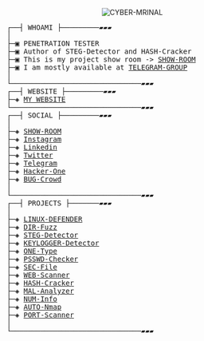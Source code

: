 <p align="center"><img src="https://komarev.com/ghpvc/?username=CYBER-MRINAL&label=Profile%20Views&color=0e75b6&style=flat" alt="CYBER-MRINAL" /></p>
<pre>
┌──┤ WHOAMI ├─────────▰▰▰
│
├─▣ PENETRATION TESTER
├─▣ Author of STEG-Detector and HASH-Cracker
├─▣ This is my project show room -> <a href="https://cyber-mrinal.github.io/omswastra/">SHOW-ROOM</a>
├─▣ I am mostly available at <a href="https://t.me/cybermrinalgroup">TELEGRAM-GROUP</a>
│
└───────────────────────────────▰▰▰
┌──┤ WEBSITE ├─────────▰▰▰
├─◈ <a href="https://cyber-mrinal.github.io/omswastra/">MY WEBSITE</a>
└───────────────────────────────▰▰▰
┌──┤ SOCIAL ├─────────▰▰▰
│
├─◈ <a href="https://cyber-mrinal.github.io/omswastra/">SHOW-ROOM</a>
├─◈ <a href="https://www.instagram.com/CYBERMRINAL">Instagram</a>
├─◈ <a href="https://www.linkedin.com/in/CYBERMRINAL">Linkedin</a>
├─◈ <a href="https://x.com/CYBERMRINAL">Twitter</a>
├─◈ <a href="https://t.me/CYBERMRINAL">Telegram</a>
├─◈ <a href="https://hackerone.com/cyber-mrinal">Hacker-One</a>
├─◈ <a href="https://bugcrowd.com/CYBER-MRINAL">BUG-Crowd</a>
│
└───────────────────────────────▰▰▰
┌──┤ PROJECTS ├───────▰▰▰
│
├─◈ <a href="https://github.com/CYBER-MRINAL/LINUX-DEFENDER">LINUX-DEFENDER</a>
├─◈ <a href="https://github.com/CYBER-MRINAL/DIR-Fuzz">DIR-Fuzz</a>
├─◈ <a href="https://github.com/CYBER-MRINAL/STEG-Detector">STEG-Detector</a>
├─◈ <a href="https://github.com/CYBER-MRINAL/KEYLOGGER-Detector">KEYLOGGER-Detector</a>
├─◈ <a href="https://github.com/CYBER-MRINAL/ONE-Type">ONE-Type</a>
├─◈ <a href="https://github.com/CYBER-MRINAL/PSSWD-Checker">PSSWD-Checker</a>
├─◈ <a href="https://github.com/CYBER-MRINAL/SEC-File">SEC-File</a>
├─◈ <a href="https://github.com/CYBER-MRINAL/WEB-Scanner">WEB-Scanner</a>
├─◈ <a href="https://github.com/CYBER-MRINAL/HASH-Cracker">HASH-Cracker</a>
├─◈ <a href="https://github.com/CYBER-MRINAL/MAL-Analyzer">MAL-Analyzer</a>
├─◈ <a href="https://github.com/CYBER-MRINAL/NUM-Info">NUM-Info</a>
├─◈ <a href="https://github.com/CYBER-MRINAL/AUTOMATED-nmap">AUTO-Nmap</a>
├─◈ <a href="https://github.com/CYBER-MRINAL/PORT-Scanner">PORT-Scanner</a>
│
└───────────────────────────────▰▰▰
</pre>
